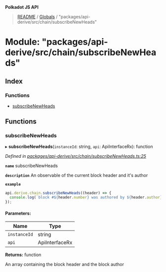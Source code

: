 **Polkadot JS API**

> [README](../README.md) / [Globals](../globals.md) / "packages/api-derive/src/chain/subscribeNewHeads"

# Module: "packages/api-derive/src/chain/subscribeNewHeads"

## Index

### Functions

* [subscribeNewHeads](_packages_api_derive_src_chain_subscribenewheads_.md#subscribenewheads)

## Functions

### subscribeNewHeads

▸ **subscribeNewHeads**(`instanceId`: string, `api`: ApiInterfaceRx): function

*Defined in [packages/api-derive/src/chain/subscribeNewHeads.ts:25](https://github.com/polkadot-js/api/blob/5577723b7/packages/api-derive/src/chain/subscribeNewHeads.ts#L25)*

**`name`** subscribeNewHeads

**`description`** An observable of the current block header and it's author

**`example`** 
<BR>

```javascript
api.derive.chain.subscribeNewHeads((header) => {
  console.log(`block #${header.number} was authored by ${header.author}`);
});
```

#### Parameters:

Name | Type |
------ | ------ |
`instanceId` | string |
`api` | ApiInterfaceRx |

**Returns:** function

An array containing the block header and the block author
